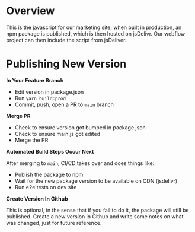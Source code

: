 # Overview

This is the javascript for our marketing site; when built in production, an npm package is published, which is then hosted on jsDelivr. Our webflow project can then include the script from jsDeliver. 

# Publishing New Version

**In Your Feature Branch**

- Edit version in package.json
- Run `yarn build:prod`
- Commit, push, open a PR to `main` branch

**Merge PR**

- Check to ensure version got bumped in package.json
- Check to ensure main.js got edited
- Merge the PR

**Automated Build Steps Occur Next**

After merging to `main`, CI/CD takes over and does things like:
- Publish the package to npm
- Wait for the new package version to be available on CDN (jsdelivr)
- Run e2e tests on dev site

**Create Version In Github**

This is optional, in the sense that if you fail to do it, the package will still be published. Create a new version in Github and write some notes on what was changed, just for future reference.
